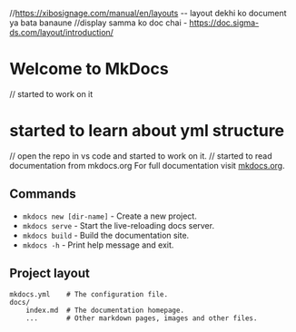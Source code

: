 //https://xibosignage.com/manual/en/layouts -- layout dekhi ko document ya bata banaune
//display samma ko doc chai - https://doc.sigma-ds.com/layout/introduction/

# Welcome to MkDocs

// started to work on it

# started to learn about yml structure

// open the repo in vs code and started to work on it.
// started to read documentation from mkdocs.org
For full documentation visit [mkdocs.org](https://www.mkdocs.org).

## Commands

- `mkdocs new [dir-name]` - Create a new project.
- `mkdocs serve` - Start the live-reloading docs server.
- `mkdocs build` - Build the documentation site.
- `mkdocs -h` - Print help message and exit.

## Project layout

    mkdocs.yml    # The configuration file.
    docs/
        index.md  # The documentation homepage.
        ...       # Other markdown pages, images and other files.
